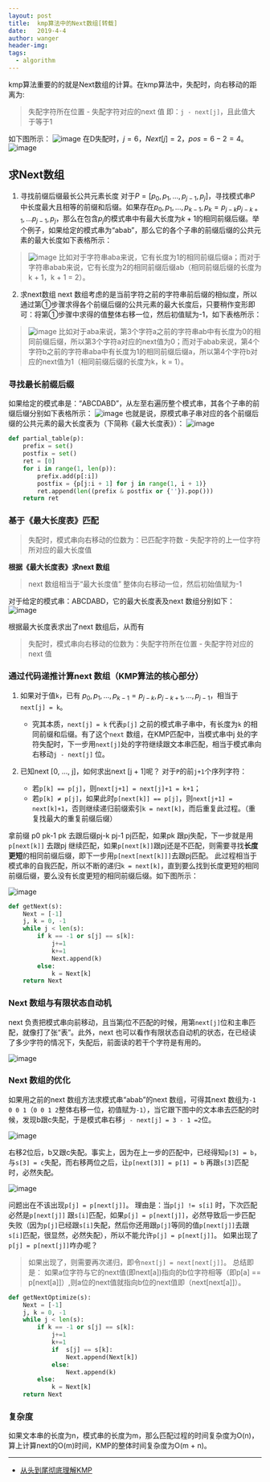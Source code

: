 ```yaml
---
layout: post
title:  kmp算法中的Next数组[转载]
date:   2019-4-4
author: wanger
header-img: 
tags: 
  - algorithm
---
```


kmp算法重要的的就是Next数组的计算。在kmp算法中，失配时，向右移动的距离为:
>失配字符所在位置 - 失配字符对应的next 值
即：`j - next[j]`，且此值大于等于1

如下图所示：
![image](https://tuchuang-1259359185.cos.ap-chengdu.myqcloud.com/_asserts/kmp_Next/1.jpg)
在D失配时，$j=6， Next[j]=2， pos = 6-2=4$。
![image](https://tuchuang-1259359185.cos.ap-chengdu.myqcloud.com/_asserts/kmp_Next/2.jpg?raw=true)

## 求Next数组

1. 寻找前缀后缀最长公共元素长度
对于$P = [p_0,p_1,...,p_{j-1},p_j]$，寻找模式串$P$中长度最大且相等的前缀和后缀。如果存在$p_0,p_1,...,p_{k-1},p_k = p_{j-k} p_{j-k+1},...p_{j-1}, p_j$，那么在包含$p_j$的模式串中有最大长度为$k+1$的相同前缀后缀。举个例子，如果给定的模式串为“abab”，那么它的各个子串的前缀后缀的公共元素的最大长度如下表格所示：
>![image](https://tuchuang-1259359185.cos.ap-chengdu.myqcloud.com/_asserts/kmp_Next/3.jpg?raw=true)
比如对于字符串aba来说，它有长度为1的相同前缀后缀a；而对于字符串abab来说，它有长度为2的相同前缀后缀ab（相同前缀后缀的长度为k + 1，k + 1 = 2）。
2. 求next数组
next 数组考虑的是当前字符之前的字符串前后缀的相似度，所以通过第①步骤求得各个前缀后缀的公共元素的最大长度后，只要稍作变形即可：将第①步骤中求得的值整体右移一位，然后初值赋为-1，如下表格所示：
>![image](https://tuchuang-1259359185.cos.ap-chengdu.myqcloud.com/_asserts/kmp_Next/4.jpg?raw=true)
比如对于aba来说，第3个字符a之前的字符串ab中有长度为0的相同前缀后缀，所以第3个字符a对应的next值为0；而对于abab来说，第4个字符b之前的字符串aba中有长度为1的相同前缀后缀a，所以第4个字符b对应的next值为1（相同前缀后缀的长度为k，k = 1）。


### 寻找最长前缀后缀
如果给定的模式串是：“ABCDABD”，从左至右遍历整个模式串，其各个子串的前缀后缀分别如下表格所示：
![image](https://tuchuang-1259359185.cos.ap-chengdu.myqcloud.com/_asserts/kmp_Next/5.jpg?raw=true)
也就是说，原模式串子串对应的各个前缀后缀的公共元素的最大长度表为（下简称《最大长度表》）：
![image](https://tuchuang-1259359185.cos.ap-chengdu.myqcloud.com/_asserts/kmp_Next/6.jpg?raw=true)
```python
def partial_table(p):
    prefix = set()
    postfix = set()
    ret = [0]
    for i in range(1, len(p)):
        prefix.add(p[:i])
        postfix = {p[j:i + 1] for j in range(1, i + 1)}
        ret.append(len((prefix & postfix or {''}).pop()))
    return ret
```

### 基于《最大长度表》匹配
>失配时，模式串向右移动的位数为：已匹配字符数 - 失配字符的上一位字符所对应的最大长度值

**根据《最大长度表》求next 数组**
>next 数组相当于“最大长度值” 整体向右移动一位，然后初始值赋为-1

对于给定的模式串：ABCDABD，它的最大长度表及next 数组分别如下：
![image](https://tuchuang-1259359185.cos.ap-chengdu.myqcloud.com/_asserts/kmp_Next/7.jpg?raw=true)

根据最大长度表求出了next 数组后，从而有 

>失配时，模式串向右移动的位数为：失配字符所在位置 - 失配字符对应的next 值

### 通过代码递推计算next 数组（KMP算法的核心部分）

1. 如果对于值`k`，已有 $p_0,p_1, ..., p_{k-1} = p_{j-k}, p_{j-k+1}, ..., p_{j-1}$，相当于`next[j] = k`。
    - 究其本质，`next[j] = k` 代表`p[j]` 之前的模式串子串中，有长度为`k` 的相同前缀和后缀。有了这个`next` 数组，在KMP匹配中，当模式串中j 处的字符失配时，下一步用`next[j]`处的字符继续跟文本串匹配，相当于模式串向右移动`j - next[j]` 位。

2. 已知next [0, ..., j]，如何求出next [j + 1]呢？
对于`P`的前`j+1`个序列字符：

    - 若`p[k] == p[j]`，则`next[j+1] = next[j]+1 = k+1`；
    - 若`p[k] ≠ p[j]`，如果此时`p[next[k]] == p[j]`，则`next[j+1] = next[k]+1`，否则继续递归前缀索引`k = next[k]`，而后重复此过程。（重复找最大的重复前缀后缀）
   
拿前缀 p0 pk-1 pk 去跟后缀pj-k pj-1 pj匹配，如果pk 跟pj失配，下一步就是用`p[next[k]]` 去跟pj 继续匹配，如果`p[next[k]]`跟pj还是不匹配，则需要寻找**长度更短**的相同前缀后缀，即下一步用`p[next[next[k]]]`去跟pj匹配。
此过程相当于模式串的自我匹配，所以不断的递归`k = next[k]`，直到要么找到长度更短的相同前缀后缀，要么没有长度更短的相同前缀后缀。如下图所示：
    
![image](https://tuchuang-1259359185.cos.ap-chengdu.myqcloud.com/_asserts/kmp_Next/8.jpg?raw=true)    
```python
def getNext(s):
    Next = [-1]
    j, k = 0, -1
    while j < len(s):
        if k == -1 or s[j] == s[k]:
            j+=1
            k+=1
            Next.append(k)
        else:
            k = Next[k]
    return Next
```

### Next 数组与有限状态自动机
next 负责把模式串向前移动，且当第j位不匹配的时候，用第`next[j]`位和主串匹配，就像打了张“表”。此外，next 也可以看作有限状态自动机的状态，在已经读了多少字符的情况下，失配后，前面读的若干个字符是有用的。

![image](https://tuchuang-1259359185.cos.ap-chengdu.myqcloud.com/_asserts/kmp_Next/9.jpg?raw=true)


### Next 数组的优化
 如果用之前的next 数组方法求模式串“abab”的next 数组，可得其next 数组为`-1 0 0 1`（`0 0 1 2`整体右移一位，初值赋为`-1`），当它跟下图中的文本串去匹配的时候，发现b跟c失配，于是模式串右移`j - next[j] = 3 - 1 =2`位。

![image](https://tuchuang-1259359185.cos.ap-chengdu.myqcloud.com/_asserts/kmp_Next/10.jpg?raw=true)


右移2位后，b又跟c失配。事实上，因为在上一步的匹配中，已经得知`p[3] = b`，与`s[3] = c`失配，而右移两位之后，让`p[next[3]] = p[1] = b` 再跟`s[3]`匹配时，必然失配。

![image](https://tuchuang-1259359185.cos.ap-chengdu.myqcloud.com/_asserts/kmp_Next/11.jpg?raw=true)
   

问题出在不该出现`p[j] = p[next[j]]`。
理由是：当`p[j] != s[i]` 时，下次匹配必然是`p[next[j]]` 跟`s[i]`匹配，如果`p[j] = p[next[j]]`，必然导致后一步匹配失败（因为`p[j]`已经跟`s[i]`失配，然后你还用跟`p[j]`等同的值`p[next[j]]`去跟`s[i]`匹配，很显然，必然失配），所以不能允许`p[j] = p[next[j]]`。
如果出现了`p[j] = p[next[j]]`咋办呢？
>如果出现了，则需要再次递归，即令`next[j] = next[next[j]]`。
总结即是：
如果a位字符与它的next值(即next[a])指向的b位字符相等（即p[a] == p[next[a]]）,则a位的next值就指向b位的next值即（next[next[a]]）。

```python
def getNextOptimize(s):
    Next = [-1]
    j, k = 0, -1
    while j < len(s):
        if k == -1 or s[j] == s[k]:
            j+=1
            k+=1
            if  s[j] == s[k]:
                Next.append(Next[k])
            else:
                Next.append(k)
        else:
            k = Next[k]
    return Next
```
### 复杂度
如果文本串的长度为n，模式串的长度为m，那么匹配过程的时间复杂度为O(n)，算上计算next的O(m)时间，KMP的整体时间复杂度为O(m + n)。

---
- [从头到尾彻底理解KMP](https://blog.csdn.net/v_july_v/article/details/7041827)